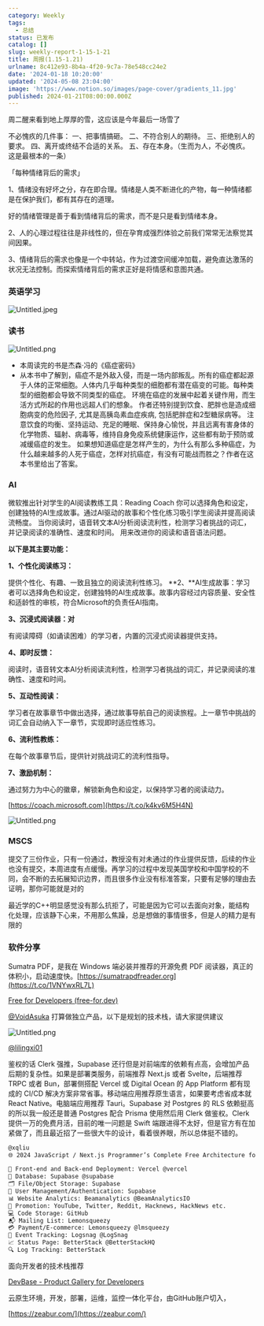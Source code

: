 ```yaml
---
category: Weekly
tags:
  - 总结
status: 已发布
catalog: []
slug: weekly-report-1-15-1-21
title: 周报(1.15-1.21)
urlname: 8c412e93-8b4a-4f20-9c7a-78e548cc24e2
date: '2024-01-18 10:20:00'
updated: '2024-05-08 23:04:00'
image: 'https://www.notion.so/images/page-cover/gradients_11.jpg'
published: 2024-01-21T08:00:00.000Z
---
```


周二醒来看到地上厚厚的雪，这应该是今年最后一场雪了


不必愧疚的几件事：
一、把事情搞砸。
二、不符合别人的期待。
三、拒绝别人的要求。
四、离开或终结不合适的关系。
五、存在本身。（生而为人，不必愧疚。这是最根本的一条）


「每种情绪背后的需求」


1、情绪没有好坏之分，存在即合理。情绪是人类不断进化的产物，每一种情绪都是在保护我们，都有其存在的道理。


好的情绪管理是善于看到情绪背后的需求，而不是只是看到情绪本身。


2、人的心理过程往往是非线性的，但在孕育成强烈体验之前我们常常无法察觉其间因果。


3、情绪背后的需求也像是一个中转站，作为过渡空间缓冲加载，避免直达激荡的状况无法控制。而探索情绪背后的需求正好是将情感和意图共通。


### 英语学习


![Untitled.jpeg](https://prod-files-secure.s3.us-west-2.amazonaws.com/5d24fe63-e567-4804-86f9-9fdc62e13082/faec46dc-9da5-4799-b905-c316418f1168/Untitled.jpeg?X-Amz-Algorithm=AWS4-HMAC-SHA256&X-Amz-Content-Sha256=UNSIGNED-PAYLOAD&X-Amz-Credential=ASIAZI2LB466XLPRK4NH%2F20250324%2Fus-west-2%2Fs3%2Faws4_request&X-Amz-Date=20250324T053905Z&X-Amz-Expires=3600&X-Amz-Security-Token=IQoJb3JpZ2luX2VjEIz%2F%2F%2F%2F%2F%2F%2F%2F%2F%2FwEaCXVzLXdlc3QtMiJHMEUCIQCkMqSHt9%2BK%2FNtPjXHUAD1boQj7muyLGAZH93uLMulI1QIge97TcxlUxRTNsIaFe8CYSAncA%2FbcJhqheYhGB0foGb0qiAQI5f%2F%2F%2F%2F%2F%2F%2F%2F%2F%2FARAAGgw2Mzc0MjMxODM4MDUiDAPlpGooyTO3nqaovircA%2B6wPU4fKDY5A%2FXWkEu%2Fuzo4nWKvtVax6wXMJv%2BqRqvrvGB72k%2FtSqmGpMrg0z3LfUk2flLUFMkjXBtFgXZH5EoxOoVp%2BM0OZ9N1i4Tnybn%2Bd8mIrfhL5jtSCmbolHCEr3E41m9zfkFl6bwrn6T2sKBrWXhtcqAdcULz70dT0Hw%2Br7IjdQ3xY9gFugQYq6JajmcuRHUMsi6aMXffTNurMSUxVgNMn3KV5dY9SlLt6W7hDo5a4JaAT%2BXOkpSYcSrP8Aw%2F8Tr786X1nqdU2N%2FpfZ8LWRLXbMpQ84s9Jg5g2rN6IQVsx5pSU1nigWBWv0KM%2FLHzhOgJoJ79lEaCuckvjMspRq3wI7bZpA4PT0DcIXNxtLSdn4oA%2FnF7yhy5egapQ%2B25jjYEwg9JwKsU6s0d7NhfuCYWhTYHO57iuYIJ1jZVmYpDWw9MBCKXGVQQQ0Z6HHnyJhH7%2Fb8JbgEmnrGaey%2FBcvOTDv1Wox2UlzDXSo%2FI8o2CljsU9NBU55wiFb45W0l493yJlNM5vUAX1N0iYeYt7Tl%2FjYawV%2F1QS8lWuZ3ylmFljGLFVPovEy%2FYE0%2FkCSOE1T6ONIatvCA03egA83PeOvZzsIYGoLuIyiivES8pqxXqZojlrhxMkZKSMKy2g78GOqUBafSPd3qNpd%2Bsq8KQWuLKwWu7Fxk5G5Q27oUhmAd1AGBgSeU8bLaV7zcsL1zpz3uzUiYQsSGcnWqQdO9h76z5ABe3iAvbSNP0zZXGBVApDro6SWdXtNbxwmgTScg6HUjt%2BrvzfW%2BI8jA2MgIuQweiIoDieEn29k1B4FVb5d1QprSaZuF7L%2BYh%2BQ2GaxDy3C9g51olrokhkOBj0ow25DLfNxyFkaM7&X-Amz-Signature=8c99ec5c96083a38758f53090f8f4087b60b3f63c10758b03ae7035f54c99061&X-Amz-SignedHeaders=host&x-id=GetObject)


### 读书


![Untitled.png](https://prod-files-secure.s3.us-west-2.amazonaws.com/5d24fe63-e567-4804-86f9-9fdc62e13082/08aff459-da99-4ed5-87c6-1f4c95b62ac3/Untitled.png?X-Amz-Algorithm=AWS4-HMAC-SHA256&X-Amz-Content-Sha256=UNSIGNED-PAYLOAD&X-Amz-Credential=ASIAZI2LB466XLPRK4NH%2F20250324%2Fus-west-2%2Fs3%2Faws4_request&X-Amz-Date=20250324T053905Z&X-Amz-Expires=3600&X-Amz-Security-Token=IQoJb3JpZ2luX2VjEIz%2F%2F%2F%2F%2F%2F%2F%2F%2F%2FwEaCXVzLXdlc3QtMiJHMEUCIQCkMqSHt9%2BK%2FNtPjXHUAD1boQj7muyLGAZH93uLMulI1QIge97TcxlUxRTNsIaFe8CYSAncA%2FbcJhqheYhGB0foGb0qiAQI5f%2F%2F%2F%2F%2F%2F%2F%2F%2F%2FARAAGgw2Mzc0MjMxODM4MDUiDAPlpGooyTO3nqaovircA%2B6wPU4fKDY5A%2FXWkEu%2Fuzo4nWKvtVax6wXMJv%2BqRqvrvGB72k%2FtSqmGpMrg0z3LfUk2flLUFMkjXBtFgXZH5EoxOoVp%2BM0OZ9N1i4Tnybn%2Bd8mIrfhL5jtSCmbolHCEr3E41m9zfkFl6bwrn6T2sKBrWXhtcqAdcULz70dT0Hw%2Br7IjdQ3xY9gFugQYq6JajmcuRHUMsi6aMXffTNurMSUxVgNMn3KV5dY9SlLt6W7hDo5a4JaAT%2BXOkpSYcSrP8Aw%2F8Tr786X1nqdU2N%2FpfZ8LWRLXbMpQ84s9Jg5g2rN6IQVsx5pSU1nigWBWv0KM%2FLHzhOgJoJ79lEaCuckvjMspRq3wI7bZpA4PT0DcIXNxtLSdn4oA%2FnF7yhy5egapQ%2B25jjYEwg9JwKsU6s0d7NhfuCYWhTYHO57iuYIJ1jZVmYpDWw9MBCKXGVQQQ0Z6HHnyJhH7%2Fb8JbgEmnrGaey%2FBcvOTDv1Wox2UlzDXSo%2FI8o2CljsU9NBU55wiFb45W0l493yJlNM5vUAX1N0iYeYt7Tl%2FjYawV%2F1QS8lWuZ3ylmFljGLFVPovEy%2FYE0%2FkCSOE1T6ONIatvCA03egA83PeOvZzsIYGoLuIyiivES8pqxXqZojlrhxMkZKSMKy2g78GOqUBafSPd3qNpd%2Bsq8KQWuLKwWu7Fxk5G5Q27oUhmAd1AGBgSeU8bLaV7zcsL1zpz3uzUiYQsSGcnWqQdO9h76z5ABe3iAvbSNP0zZXGBVApDro6SWdXtNbxwmgTScg6HUjt%2BrvzfW%2BI8jA2MgIuQweiIoDieEn29k1B4FVb5d1QprSaZuF7L%2BYh%2BQ2GaxDy3C9g51olrokhkOBj0ow25DLfNxyFkaM7&X-Amz-Signature=b43839ca9e36fcb7ee5d8dac888ceb469761c0f0b3c05fd484bbe82f83719fbb&X-Amz-SignedHeaders=host&x-id=GetObject)

- 本周读完的书是杰森·冯的《癌症密码》
- 从本书中了解到，癌症不是外敌入侵，而是一场内部叛乱。所有的癌症都起源于人体的正常细胞。人体内几乎每种类型的细胞都有潜在癌变的可能。每种类型的细胞都会导致不同类型的癌症。
环境在癌症的发展中起着关键作用，而生活方式所起的作用也远超人们的想象。
作者还特别提到饮食、肥胖也是造成细胞病变的危险因子, 尤其是高胰岛素血症疾病, 包括肥胖症和2型糖尿病等。
注意饮食的均衡、坚持运动、充足的睡眠、保持身心愉悦，并且远离有害身体的化学物质、辐射、病毒等，维持自身免疫系统健康运作，这些都有助于预防或减缓癌症的发生。
如果想知道癌症是怎样产生的，为什么有那么多种癌症，为什么越来越多的人死于癌症，怎样对抗癌症，有没有可能战而胜之？作者在这本书里给出了答案。

### AI


微软推出针对学生的AI阅读教练工具：Reading Coach
你可以选择角色和设定，创建独特的AI生成故事。通过AI驱动的故事和个性化练习吸引学生阅读并提高阅读流畅度。
当你阅读时，语音转文本AI分析阅读流利性，检测学习者挑战的词汇，并记录阅读的准确性、速度和时间。
用来改进你的阅读和语音语法问题。


**以下是其主要功能：**


**1、个性化阅读练习：**


提供个性化、有趣、一致且独立的阅读流利性练习。
**2、**AI生成故事：学习者可以选择角色和设定，创建独特的AI生成故事。故事内容经过内容质量、安全性和适龄性的审核，符合Microsoft的负责任AI指南。


**3、沉浸式阅读器：对**


有阅读障碍（如诵读困难）的学习者，内置的沉浸式阅读器提供支持。


**4、即时反馈：**


阅读时，语音转文本AI分析阅读流利性，检测学习者挑战的词汇，并记录阅读的准确性、速度和时间。


**5、互动性阅读：**


学习者在故事章节中做出选择，通过故事导航自己的阅读旅程。上一章节中挑战的词汇会自动纳入下一章节，实现即时适应性练习。


**6、流利性教练：**


在每个故事章节后，提供针对挑战词汇的流利性指导。


**7、激励机制：**


通过努力为中心的徽章，解锁新角色和设定，以保持学习者的阅读动力。


[https://coach.microsoft.com](https://t.co/k4kv6M5H4N)


![Untitled.png](https://prod-files-secure.s3.us-west-2.amazonaws.com/5d24fe63-e567-4804-86f9-9fdc62e13082/8f53d036-0cfc-469d-a837-f15107675ae4/Untitled.png?X-Amz-Algorithm=AWS4-HMAC-SHA256&X-Amz-Content-Sha256=UNSIGNED-PAYLOAD&X-Amz-Credential=ASIAZI2LB466XLPRK4NH%2F20250324%2Fus-west-2%2Fs3%2Faws4_request&X-Amz-Date=20250324T053905Z&X-Amz-Expires=3600&X-Amz-Security-Token=IQoJb3JpZ2luX2VjEIz%2F%2F%2F%2F%2F%2F%2F%2F%2F%2FwEaCXVzLXdlc3QtMiJHMEUCIQCkMqSHt9%2BK%2FNtPjXHUAD1boQj7muyLGAZH93uLMulI1QIge97TcxlUxRTNsIaFe8CYSAncA%2FbcJhqheYhGB0foGb0qiAQI5f%2F%2F%2F%2F%2F%2F%2F%2F%2F%2FARAAGgw2Mzc0MjMxODM4MDUiDAPlpGooyTO3nqaovircA%2B6wPU4fKDY5A%2FXWkEu%2Fuzo4nWKvtVax6wXMJv%2BqRqvrvGB72k%2FtSqmGpMrg0z3LfUk2flLUFMkjXBtFgXZH5EoxOoVp%2BM0OZ9N1i4Tnybn%2Bd8mIrfhL5jtSCmbolHCEr3E41m9zfkFl6bwrn6T2sKBrWXhtcqAdcULz70dT0Hw%2Br7IjdQ3xY9gFugQYq6JajmcuRHUMsi6aMXffTNurMSUxVgNMn3KV5dY9SlLt6W7hDo5a4JaAT%2BXOkpSYcSrP8Aw%2F8Tr786X1nqdU2N%2FpfZ8LWRLXbMpQ84s9Jg5g2rN6IQVsx5pSU1nigWBWv0KM%2FLHzhOgJoJ79lEaCuckvjMspRq3wI7bZpA4PT0DcIXNxtLSdn4oA%2FnF7yhy5egapQ%2B25jjYEwg9JwKsU6s0d7NhfuCYWhTYHO57iuYIJ1jZVmYpDWw9MBCKXGVQQQ0Z6HHnyJhH7%2Fb8JbgEmnrGaey%2FBcvOTDv1Wox2UlzDXSo%2FI8o2CljsU9NBU55wiFb45W0l493yJlNM5vUAX1N0iYeYt7Tl%2FjYawV%2F1QS8lWuZ3ylmFljGLFVPovEy%2FYE0%2FkCSOE1T6ONIatvCA03egA83PeOvZzsIYGoLuIyiivES8pqxXqZojlrhxMkZKSMKy2g78GOqUBafSPd3qNpd%2Bsq8KQWuLKwWu7Fxk5G5Q27oUhmAd1AGBgSeU8bLaV7zcsL1zpz3uzUiYQsSGcnWqQdO9h76z5ABe3iAvbSNP0zZXGBVApDro6SWdXtNbxwmgTScg6HUjt%2BrvzfW%2BI8jA2MgIuQweiIoDieEn29k1B4FVb5d1QprSaZuF7L%2BYh%2BQ2GaxDy3C9g51olrokhkOBj0ow25DLfNxyFkaM7&X-Amz-Signature=0ff70f227bc7f25a66484f6eb84b6031966c946e0266dd2f61c97099499aef1c&X-Amz-SignedHeaders=host&x-id=GetObject)


### MSCS


提交了三份作业，只有一份通过，教授没有对未通过的作业提供反馈，后续的作业也没有提交，本周进度有点缓慢。再学习的过程中发现美国学校和中国学校的不同，会不断的去拓展知识边界，而且很多作业没有标准答案，只要有足够的理由去证明，那你可能就是对的


最近学的C++明显感觉没有那么抗拒了，可能是因为它可以去面向对象，能结构化处理，应该静下心来，不用那么焦躁，总是想做的事情很多，但是人的精力是有限的


### 软件分享


Sumatra PDF，是我在 Windows 端必装并推荐的开源免费 PDF 阅读器，真正的体积小，启动速度快。[https://sumatrapdfreader.org](https://t.co/1VNYwxRL7L)


[Free for Developers (free-for.dev)](https://free-for.dev/#/)


[@VoidAsuka](https://twitter.com/VoidAsuka) 打算做独立产品，以下是规划的技术栈，请大家提供建议


![Untitled.png](https://prod-files-secure.s3.us-west-2.amazonaws.com/5d24fe63-e567-4804-86f9-9fdc62e13082/93561a3c-b2bc-4a43-bbc5-67e3f740ed5e/Untitled.png?X-Amz-Algorithm=AWS4-HMAC-SHA256&X-Amz-Content-Sha256=UNSIGNED-PAYLOAD&X-Amz-Credential=ASIAZI2LB466XLPRK4NH%2F20250324%2Fus-west-2%2Fs3%2Faws4_request&X-Amz-Date=20250324T053905Z&X-Amz-Expires=3600&X-Amz-Security-Token=IQoJb3JpZ2luX2VjEIz%2F%2F%2F%2F%2F%2F%2F%2F%2F%2FwEaCXVzLXdlc3QtMiJHMEUCIQCkMqSHt9%2BK%2FNtPjXHUAD1boQj7muyLGAZH93uLMulI1QIge97TcxlUxRTNsIaFe8CYSAncA%2FbcJhqheYhGB0foGb0qiAQI5f%2F%2F%2F%2F%2F%2F%2F%2F%2F%2FARAAGgw2Mzc0MjMxODM4MDUiDAPlpGooyTO3nqaovircA%2B6wPU4fKDY5A%2FXWkEu%2Fuzo4nWKvtVax6wXMJv%2BqRqvrvGB72k%2FtSqmGpMrg0z3LfUk2flLUFMkjXBtFgXZH5EoxOoVp%2BM0OZ9N1i4Tnybn%2Bd8mIrfhL5jtSCmbolHCEr3E41m9zfkFl6bwrn6T2sKBrWXhtcqAdcULz70dT0Hw%2Br7IjdQ3xY9gFugQYq6JajmcuRHUMsi6aMXffTNurMSUxVgNMn3KV5dY9SlLt6W7hDo5a4JaAT%2BXOkpSYcSrP8Aw%2F8Tr786X1nqdU2N%2FpfZ8LWRLXbMpQ84s9Jg5g2rN6IQVsx5pSU1nigWBWv0KM%2FLHzhOgJoJ79lEaCuckvjMspRq3wI7bZpA4PT0DcIXNxtLSdn4oA%2FnF7yhy5egapQ%2B25jjYEwg9JwKsU6s0d7NhfuCYWhTYHO57iuYIJ1jZVmYpDWw9MBCKXGVQQQ0Z6HHnyJhH7%2Fb8JbgEmnrGaey%2FBcvOTDv1Wox2UlzDXSo%2FI8o2CljsU9NBU55wiFb45W0l493yJlNM5vUAX1N0iYeYt7Tl%2FjYawV%2F1QS8lWuZ3ylmFljGLFVPovEy%2FYE0%2FkCSOE1T6ONIatvCA03egA83PeOvZzsIYGoLuIyiivES8pqxXqZojlrhxMkZKSMKy2g78GOqUBafSPd3qNpd%2Bsq8KQWuLKwWu7Fxk5G5Q27oUhmAd1AGBgSeU8bLaV7zcsL1zpz3uzUiYQsSGcnWqQdO9h76z5ABe3iAvbSNP0zZXGBVApDro6SWdXtNbxwmgTScg6HUjt%2BrvzfW%2BI8jA2MgIuQweiIoDieEn29k1B4FVb5d1QprSaZuF7L%2BYh%2BQ2GaxDy3C9g51olrokhkOBj0ow25DLfNxyFkaM7&X-Amz-Signature=411c6566daf42a116eeab890c0a132d7121d5b14d894ec11b751bf060cb39734&X-Amz-SignedHeaders=host&x-id=GetObject)


[@lilingxi01](https://twitter.com/lilingxi01)


鉴权的话 Clerk 强推，Supabase 还行但是对前端库的依赖有点高，会增加产品后期的复杂性。如果是部署类服务，前端推荐 Next.js 或者 Svelte，后端推荐 TRPC 或者 Bun，部署侧搭配 Vercel 或 Digital Ocean 的 App Platform 都有现成的 CI/CD 解决方案非常省事。移动端应用推荐原生语言，如果要考虑省成本就 React Native。电脑端应用推荐 Tauri。Supabase 对 Postgres 的 RLS 依赖挺高的所以我一般还是普通 Postgres 配合 Prisma 使用然后用 Clerk 做鉴权。Clerk 提供一万的免费月活，目前的唯一问题是 Swift 端跟进得不太好，但是官方有在加紧做了，而且最近招了一些很大牛的设计，看着很养眼，所以总体挺不错的。


```markdown
@xqliu
🌐 2024 JavaScript / Next.js Programmer’s Complete Free Architecture for solo entrepreneur:

🔧 Front-end and Back-end Deployment: Vercel @vercel
💾 Database: Supabase @supabase
🗂️ File/Object Storage: Supabase
👥 User Management/Authentication: Supabase
📊 Website Analytics: Beamanalytics @BeamAnalyticsIO
📣 Promotion: YouTube, Twitter, Reddit, Hacknews, HackNews etc. 
💻 Code Storage: GitHub
📬 Mailing List: Lemonsqueezy
💳 Payment/E-commerce: Lemonsqueezy @lmsqueezy
📌 Event Tracking: Logsnag @LogSnag
📈 Status Page: BetterStack @BetterStackHQ
🔍 Log Tracking: BetterStack
```


面向开发者的技术栈推荐


[DevBase - Product Gallery for Developers](https://devbase.fyi/)


云原生环境，开发，部署，运维，监控一体化平台，由GitHub账户切入，


[https://zeabur.com/](https://zeabur.com/)

